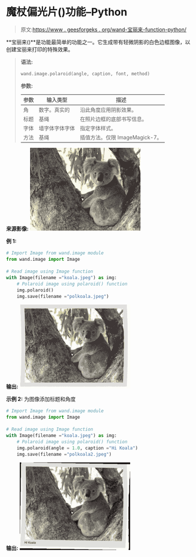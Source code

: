 # 魔杖偏光片()功能–Python

> 原文:[https://www . geesforgeks . org/wand-宝丽来-function-python/](https://www.geeksforgeeks.org/wand-polaroid-function-python/)

**宝丽来()**是功能最简单的功能之一。它生成带有轻微阴影的白色边框图像，以创建宝丽来打印的特殊效果。

> **语法:**
> 
> ```py
> wand.image.polaroid(angle, caption, font, method)
> 
> ```
> 
> **参数:**
> 
> | 参数 | 输入类型 | 描述 |
> | --- | --- | --- |
> | 角 | 数字。真实的 | 沿此角度应用阴影效果。 |
> | 标题 | 基绳 | 在照片边框的底部书写信息。 |
> | 字体 | 墙字体字体字体 | 指定字体样式。 |
> | 方法 | 基绳 | 插值方法。仅限 ImageMagick-7。 |

**来源影像:**
![](img/a1d5dabac07efe8de363e0c440a198d8.png)

**例 1:**

```py
# Import Image from wand.image module
from wand.image import Image

# Read image using Image function
with Image(filename ="koala.jpeg") as img:
    # Polaroid image using polaroid() function
    img.polaroid()
    img.save(filename ="polkoala.jpeg")
```

**输出:**
![](img/2f4a15a7427223451e477f9b0a262178.png)

**示例 2:**
为图像添加标题和角度

```py
# Import Image from wand.image module
from wand.image import Image

# Read image using Image function
with Image(filename ="koala.jpeg") as img:
    # Polaroid image using polaroid() function
    img.polaroid(angle = 1.0, caption ="Hi Koala")
    img.save(filename ="polkoala2.jpeg")
```

**输出:**
![](img/324786724b1be4ab5bc470625a7dff43.png)